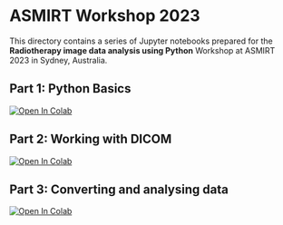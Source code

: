 # ASMIRT Workshop 2023

This directory contains a series of Jupyter notebooks prepared for the **Radiotherapy image data
analysis using Python** Workshop at ASMIRT 2023 in Sydney, Australia.

## Part 1: Python Basics

[![Open In Colab](https://colab.research.google.com/assets/colab-badge.svg)](https://colab.research.google.com/github/AustralianCancerDataNetwork/pydicer/blob/asmirt-workshop/examples/ASMIRTWorkshop/1_Python_Intro.ipynb)

## Part 2: Working with DICOM

[![Open In Colab](https://colab.research.google.com/assets/colab-badge.svg)](https://colab.research.google.com/github/AustralianCancerDataNetwork/pydicer/blob/asmirt-workshop/examples/ASMIRTWorkshop/2_DICOM.ipynb)

## Part 3: Converting and analysing data

[![Open In Colab](https://colab.research.google.com/assets/colab-badge.svg)](https://colab.research.google.com/github/AustralianCancerDataNetwork/pydicer/blob/asmirt-workshop/examples/ASMIRTWorkshop/3_RT_Data_Analysis.ipynb)
